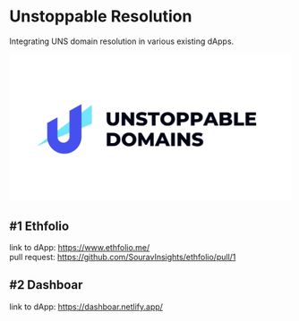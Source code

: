 # Unstoppable Resolution
Integrating UNS domain resolution in various existing dApps.

![alt text](https://github.com/0xfuje/unstoppable-resolution/blob/main/assets/unstoppable-desktop.jpg "Unstoppable Domains Logo")  

## #1 Ethfolio
link to dApp: https://www.ethfolio.me/  
pull request: https://github.com/SouravInsights/ethfolio/pull/1

## #2 Dashboar
link to dApp: https://dashboar.netlify.app/
